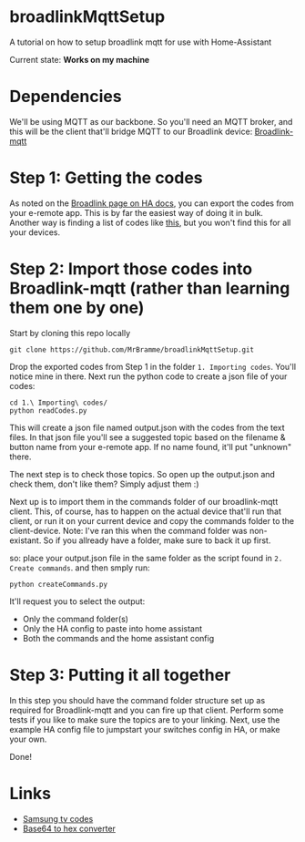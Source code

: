 # broadlinkMqttSetup
A tutorial on how to setup broadlink mqtt for use with Home-Assistant

Current state: **Works on my machine**

# Dependencies
We'll be using MQTT as our backbone. So you'll need an MQTT broker, and this will be the client that'll bridge MQTT to our Broadlink device: [Broadlink-mqtt](https://github.com/eschava/broadlink-mqtt)

# Step 1: Getting the codes
As noted on the [Broadlink page on HA docs](https://www.home-assistant.io/components/switch.broadlink/), you can export the codes from your e-remote app. This is by far the easiest way of doing it in bulk.  
Another way is finding a list of codes like [this](https://github.com/yahat/broadlink_mini_homeassistant_ir_codes_samsung_tv), but you won't find this for all your devices.

# Step 2: Import those codes into Broadlink-mqtt (rather than learning them one by one)
Start by cloning this repo locally
```
git clone https://github.com/MrBramme/broadlinkMqttSetup.git
```

Drop the exported codes from Step 1 in the folder `1. Importing codes`. You'll notice mine in there. Next run the python code to create a json file of your codes:
```
cd 1.\ Importing\ codes/
python readCodes.py
```
This will create a json file named output.json with the codes from the text files. In that json file you'll see a suggested topic based on the filename & button name from your e-remote app. If no name found, it'll put "unknown" there.

The next step is to check those topics. So open up the output.json and check them, don't like them? Simply adjust them :)

Next up is to import them in the commands folder of our broadlink-mqtt client. This, of course, has to happen on the actual device that'll run that client, or run it on your current device and copy the commands folder to the client-device.
Note: I've ran this when the command folder was non-existant. So if you allready have a folder, make sure to back it up first.

so: place your output.json file in the same folder as the script found in `2. Create commands`. and then smply run:
```
python createCommands.py
```
It'll request you to select the output:
- Only the command folder(s)
- Only the HA config to paste into home assistant
- Both the commands and the home assistant config

# Step 3: Putting it all together
In this step you should have the command folder structure set up as required for Broadlink-mqtt and you can fire up that client. Perform some tests if you like to make sure the topics are to your linking.
Next, use the example HA config file to jumpstart your switches config in HA, or make your own.

Done!

# Links

- [Samsung tv codes](https://github.com/yahat/broadlink_mini_homeassistant_ir_codes_samsung_tv)
- [Base64 to hex converter](https://cryptii.com/pipes/base64-to-hex)